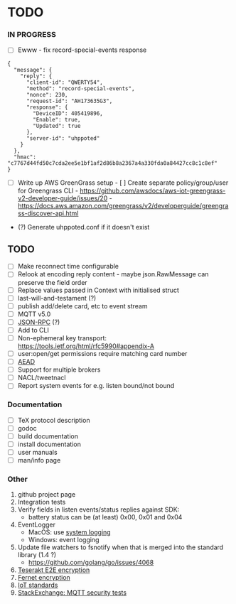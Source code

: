 # TODO

### IN PROGRESS

- [ ] Ewww - fix record-special-events response
```
{
  "message": {
    "reply": {
      "client-id": "QWERTY54",
      "method": "record-special-events",
      "nonce": 230,
      "request-id": "AH173635G3",
      "response": {
        "DeviceID": 405419896,
        "Enable": true,
        "Updated": true
      },
      "server-id": "uhppoted"
    }
  },
  "hmac": "c7767d44fd50c7cda2ee5e1bf1af2d86b8a2367a4a330fda0a84427cc8c1c8ef"
}
```

- [ ] Write up AWS GreenGrass setup
      - [ ] Create separate policy/group/user for Greengrass CLI
      - https://github.com/awsdocs/aws-iot-greengrass-v2-developer-guide/issues/20
      - https://docs.aws.amazon.com/greengrass/v2/developerguide/greengrass-discover-api.html

- (?) Generate uhppoted.conf if it doesn't exist

## TODO

- [ ] Make reconnect time configurable
- [ ] Relook at encoding reply content - maybe json.RawMessage can preserve the field order
- [ ] Replace values passed in Context with initialised struct
- [ ] last-will-and-testament (?)
- [ ] publish add/delete card, etc to event stream
- [ ] MQTT v5.0
- [ ] [JSON-RPC](https://en.wikipedia.org/wiki/JSON-RPC) (?)
- [ ] Add to CLI
- [ ] Non-ephemeral key transport:  https://tools.ietf.org/html/rfc5990#appendix-A
- [ ] user:open/get permissions require matching card number 
- [ ] [AEAD](http://alexander.holbreich.org/message-authentication)
- [ ] Support for multiple brokers
- [ ] NACL/tweetnacl
- [ ] Report system events for e.g. listen bound/not bound

### Documentation

- [ ] TeX protocol description
- [ ] godoc
- [ ] build documentation
- [ ] install documentation
- [ ] user manuals
- [ ] man/info page

### Other

1.  github project page
2.  Integration tests
3.  Verify fields in listen events/status replies against SDK:
    - battery status can be (at least) 0x00, 0x01 and 0x04
4.  EventLogger 
    - MacOS: use [system logging](https://developer.apple.com/documentation/os/logging)
    - Windows: event logging
5.  Update file watchers to fsnotify when that is merged into the standard library (1.4 ?)
    - https://github.com/golang/go/issues/4068
6. [Teserakt E2E encryption](https://teserakt.io)
7. [Fernet encryption](https://asecuritysite.com/encryption/fernet)
8. [IoT standards](https://iot.stackexchange.com/questions/5363/mqtt-json-format-for-process-automation-industry)
9. [StackExchange: MQTT security tests](https://iot.stackexchange.com/questions/452/what-simple-security-tests-can-i-perform-on-my-mqtt-network)
